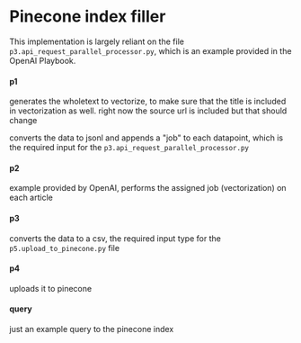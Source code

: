 # Pinecone index filler

This implementation is largely reliant on the file `p3.api_request_parallel_processor.py`, which is an example provided in the OpenAI Playbook.

#### p1
generates the wholetext to vectorize, to make sure that the title is included in vectorization as well. right now the source url is included but that should change

converts the data to jsonl and appends a "job" to each datapoint, which is the required input for the `p3.api_request_parallel_processor.py`

#### p2
example provided by OpenAI, performs the assigned job (vectorization) on each article

#### p3
converts the data to a csv, the required input type for the `p5.upload_to_pinecone.py` file

#### p4
uploads it to pinecone

#### query
just an example query to the pinecone index